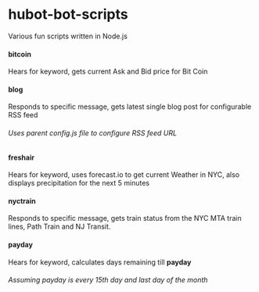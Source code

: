 # hubot-bot-scripts
Various fun scripts written in Node.js

#### bitcoin
Hears for keyword, gets current Ask and Bid price for Bit Coin
#### blog
Responds to specific message, gets latest single blog post for configurable RSS feed
###### Uses parent config.js file to configure RSS feed URL
#### freshair
Hears for keyword, uses forecast.io to get current Weather in NYC, also displays precipitation for the next 5 minutes
#### nyctrain
Responds to specific message, gets train status from the NYC MTA train lines, Path Train and NJ Transit.
#### payday
Hears for keyword, calculates days remaining till **payday**
###### Assuming payday is every 15th day and last day of the month

